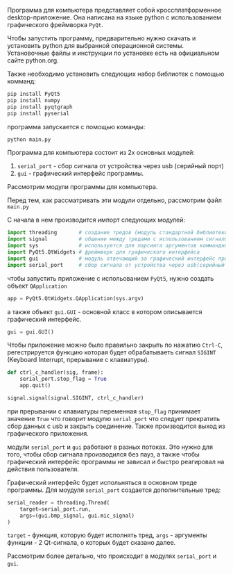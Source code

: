Программа для компьютера представляет собой кроссплатформенное desktop-приложение. Она написана на языке python с использованием графического фреймворка `PyQt`.

Чтобы запустить программу, предварительно нужно скачать и установить python для выбранной операционной системы. Установочные файлы и инструкции по установке есть на официальном сайте python.org. 

Также необходимо установить следующих набор библиотек c помощью комманд:

```sh
pip install PyQt5
pip install numpy
pip install pyqtgraph
pip install pyserial
```
программа запускается с помощью команды:

```sh
python main.py
```

Программа для компьютера состоит из 2х основных модулей:

1. `serial_port` - сбор сигнала от устройства через usb (серийный порт)
2. `gui` - графический интерфейс программы.

Рассмотрим модули программы для компьютера.

Перед тем, как рассматривать эти модули отдельно, рассмотрим файл `main.py`

С начала в нем производится импорт следующих модулей:

```py
import threading       # создание тредов (модуль стандартной библиотеки)
import signal          # общение между тредами с использованием сигналов (модуль стандартной библиотеки)
import sys             # используется для парсинга аргументов коммандной строки
import PyQt5.QtWidgets # фреймворк для графического интерфейса
import gui             # модуль отвечающий за графический интерфейс программы.
import serial_port     # сбор сигнала от устройства через usb(серийный порт)
```

чтобы запустить приложение с испольованием `PyQt5`, нужно создать объект `QApplication`
```py
app = PyQt5.QtWidgets.QApplication(sys.argv)
```

а также объект `gui.GUI` - основной класс в котором описывается графический интерфейс.
```py
gui = gui.GUI()
```

Чтобы приложение можно было правильно закрыть по нажатию `Ctrl-C`, регестрируется функцию которая будет обрабатываеть сигнал `SIGINT` (Keyboard Interrupt, прерывание с клавиатуры).

```py
def ctrl_c_handler(sig, frame):
    serial_port.stop_flag = True
    app.quit()

signal.signal(signal.SIGINT, ctrl_c_handler)
```

при прерывании с клавиатуры переменная `stop_flag` принимает значение `True` что говорит модулю `serial_port` что следует прекратить сбор данных с usb и закрыть соединение. Также производится выход из графического приложения.

модули `serial_port` и `gui` работают в разных потоках. Это нужно для того, чтобы сбор сигнала производился без пауз, а также чтобы графический интерфейс программы не зависал и быстро реагировал на действия пользователя.

Графический интерфейс будет испольняться в основном треде программы. Для моудуля `serial_port` создается дополнительные тред:

```py
serial_reader = threading.Thread(
    target=serial_port.run,
    args=(gui.bmp_signal, gui.mic_signal)
)
```

`target` - функция, которую будет исполнять тред, `args` - аргументы функции - 2 Qt-сигнала, о которых будет сказано далее.

Рассмотрим более детально, что происходит в модулях `serial_port` и `gui`.

